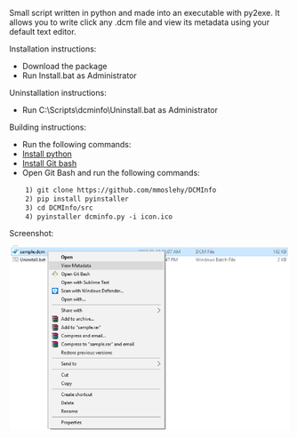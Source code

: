 Small script written in python and made into an executable with py2exe.
It allows you to write click any .dcm file and view its metadata using your default text editor.

Installation instructions:

- Download the package
- Run Install.bat as Administrator


Uninstallation instructions:

- Run C:\Scripts\dcminfo\Uninstall.bat as Administrator


Building instructions:
- Run the following commands:
- [Install python](https://www.python.org/)
- [Install Git bash](https://git-scm.com/downloads)
- Open Git Bash and run the following commands:
```
	1) git clone https://github.com/mmoslehy/DCMInfo
	2) pip install pyinstaller
	3) cd DCMInfo/src
	4) pyinstaller dcminfo.py -i icon.ico
```


Screenshot: <br />


![Alt text](dcminfo.png?raw=true "Screenshot")
<!-- ![ScreenShot](dcminfo.png?raw=true) -->
